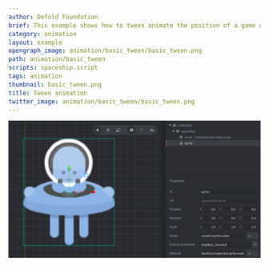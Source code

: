 ```yaml
---
author: Defold Foundation
brief: This example shows how to tween animate the position of a game object.
category: animation
layout: example
opengraph_image: animation/basic_tween/basic_tween.png
path: animation/basic_tween
scripts: spaceship.script
tags: animation
thumbnail: basic_tween.png
title: Tween animation
twitter_image: animation/basic_tween/basic_tween.png
---
```


![tween](basic_tween.png)